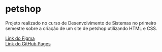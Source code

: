 # petshop
Projeto realizado no curso de Desenvolvimento de Sistemas no primeiro semestre sobre a criação de um site de petshop utilizando HTML e CSS.

[Link do Figma](https://www.figma.com/file/86ievc3NVuUEOhYi0F7gU9/PetShop?node-id=0%3A1)
<br>
[Link do GitHub Pages](https://willian-braz.github.io/petshop/)
